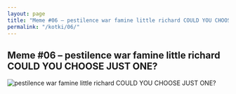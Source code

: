 ```yaml
---
layout: page
title: "Meme #06 – pestilence war famine little richard COULD YOU CHOOSE JUST ONE?"
permalink: "/kotki/06/"
---
```


## Meme #06 – pestilence war famine little richard COULD YOU CHOOSE JUST ONE?

![pestilence war famine little richard COULD YOU CHOOSE JUST ONE?](https://i.chzbgr.com/full/10441193984/h955AE4C4/pestilence-war-famine-little-richard-could-choose-just-one)

